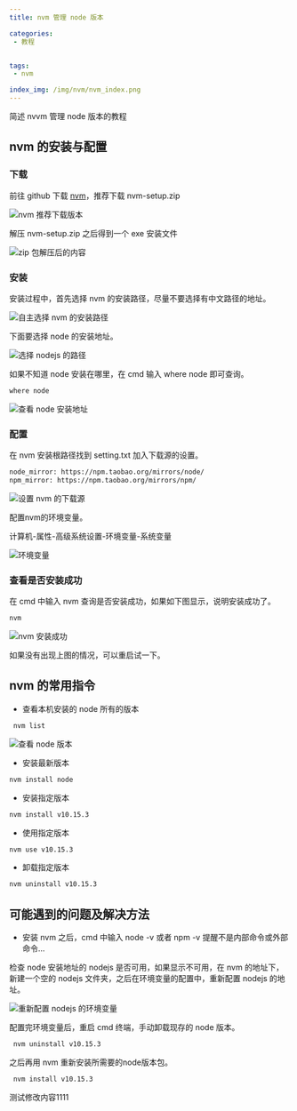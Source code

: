 ```yaml
---
title: nvm 管理 node 版本

categories: 
 - 教程


tags:
 - nvm

index_img: /img/nvm/nvm_index.png
---
```

简述 nvvm 管理 node 版本的教程

## nvm 的安装与配置

### 下载

前往 github 下载 [nvm](https://github.com/coreybutler/nvm-windows/releases)，推荐下载 nvm-setup.zip

![nvm 推荐下载版本](/img/nvm/001.png)

解压 nvm-setup.zip 之后得到一个 exe 安装文件

![zip 包解压后的内容](/img/nvm/002.png)

### 安装

安装过程中，首先选择 nvm 的安装路径，尽量不要选择有中文路径的地址。

![自主选择 nvm 的安装路径](/img/nvm/003.png)

下面要选择 node 的安装地址。

![选择 nodejs 的路径](/img/nvm/004.png)

如果不知道 node 安装在哪里，在 cmd 输入 where node 即可查询。

``` cmd
where node
```

![查看 node 安装地址](/img/nvm/008.png)

### 配置

在 nvm 安装根路径找到 setting.txt 加入下载源的设置。

``` txt
node_mirror: https://npm.taobao.org/mirrors/node/
npm_mirror: https://npm.taobao.org/mirrors/npm/
```


![设置 nvm 的下载源](/img/nvm/007.png)

配置nvm的环境变量。

计算机-属性-高级系统设置-环境变量-系统变量

![环境变量](/img/nvm/009.png)

### 查看是否安装成功

在 cmd 中输入 nvm 查询是否安装成功，如果如下图显示，说明安装成功了。

``` cmd
nvm
```

![nvm 安装成功](/img/nvm/005.png)

如果没有出现上图的情况，可以重启试一下。

## nvm 的常用指令

 - 查看本机安装的 node 所有的版本

``` cmd
 nvm list
```

![查看 node 版本](/img/nvm/006.png)

 - 安装最新版本

``` cmd
nvm install node
```

 - 安装指定版本

``` cmd
nvm install v10.15.3
```

 - 使用指定版本

``` cmd
nvm use v10.15.3
```

 - 卸载指定版本

``` cmd
nvm uninstall v10.15.3
```



## 可能遇到的问题及解决方法

 - 安装 nvm 之后，cmd 中输入 node -v 或者 npm -v 提醒不是内部命令或外部命令...

检查 node 安装地址的 nodejs 是否可用，如果显示不可用，在 nvm 的地址下，新建一个空的 nodejs 文件夹，之后在环境变量的配置中，重新配置 nodejs 的地址。

![重新配置 nodejs 的环境变量](/img/nvm/010.png)

配置完环境变量后，重启 cmd 终端，手动卸载现存的 node 版本。

``` cmd
 nvm uninstall v10.15.3
```

之后再用 nvm 重新安装所需要的node版本包。

``` cmd
 nvm install v10.15.3
```

测试修改内容1111